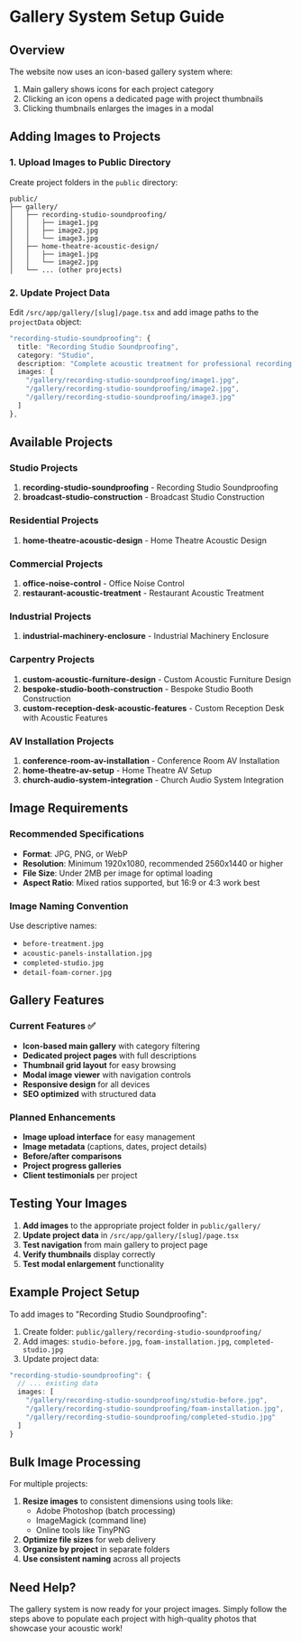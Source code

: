 # Gallery System Setup Guide

## Overview
The website now uses an icon-based gallery system where:
1. Main gallery shows icons for each project category
2. Clicking an icon opens a dedicated page with project thumbnails
3. Clicking thumbnails enlarges the images in a modal

## Adding Images to Projects

### 1. Upload Images to Public Directory
Create project folders in the `public` directory:
```
public/
├── gallery/
│   ├── recording-studio-soundproofing/
│   │   ├── image1.jpg
│   │   ├── image2.jpg
│   │   └── image3.jpg
│   ├── home-theatre-acoustic-design/
│   │   ├── image1.jpg
│   │   └── image2.jpg
│   └── ... (other projects)
```

### 2. Update Project Data
Edit `/src/app/gallery/[slug]/page.tsx` and add image paths to the `projectData` object:

```typescript
"recording-studio-soundproofing": {
  title: "Recording Studio Soundproofing",
  category: "Studio",
  description: "Complete acoustic treatment for professional recording studio...",
  images: [
    "/gallery/recording-studio-soundproofing/image1.jpg",
    "/gallery/recording-studio-soundproofing/image2.jpg",
    "/gallery/recording-studio-soundproofing/image3.jpg"
  ]
},
```

## Available Projects

### Studio Projects
1. **recording-studio-soundproofing** - Recording Studio Soundproofing
2. **broadcast-studio-construction** - Broadcast Studio Construction

### Residential Projects
1. **home-theatre-acoustic-design** - Home Theatre Acoustic Design

### Commercial Projects
1. **office-noise-control** - Office Noise Control
2. **restaurant-acoustic-treatment** - Restaurant Acoustic Treatment

### Industrial Projects
1. **industrial-machinery-enclosure** - Industrial Machinery Enclosure

### Carpentry Projects
1. **custom-acoustic-furniture-design** - Custom Acoustic Furniture Design
2. **bespoke-studio-booth-construction** - Bespoke Studio Booth Construction
3. **custom-reception-desk-acoustic-features** - Custom Reception Desk with Acoustic Features

### AV Installation Projects
1. **conference-room-av-installation** - Conference Room AV Installation
2. **home-theatre-av-setup** - Home Theatre AV Setup
3. **church-audio-system-integration** - Church Audio System Integration

## Image Requirements

### Recommended Specifications
- **Format**: JPG, PNG, or WebP
- **Resolution**: Minimum 1920x1080, recommended 2560x1440 or higher
- **File Size**: Under 2MB per image for optimal loading
- **Aspect Ratio**: Mixed ratios supported, but 16:9 or 4:3 work best

### Image Naming Convention
Use descriptive names:
- `before-treatment.jpg`
- `acoustic-panels-installation.jpg`
- `completed-studio.jpg`
- `detail-foam-corner.jpg`

## Gallery Features

### Current Features ✅
- **Icon-based main gallery** with category filtering
- **Dedicated project pages** with full descriptions
- **Thumbnail grid layout** for easy browsing
- **Modal image viewer** with navigation controls
- **Responsive design** for all devices
- **SEO optimized** with structured data

### Planned Enhancements
- **Image upload interface** for easy management
- **Image metadata** (captions, dates, project details)
- **Before/after comparisons**
- **Project progress galleries**
- **Client testimonials** per project

## Testing Your Images

1. **Add images** to the appropriate project folder in `public/gallery/`
2. **Update project data** in `/src/app/gallery/[slug]/page.tsx`
3. **Test navigation** from main gallery to project page
4. **Verify thumbnails** display correctly
5. **Test modal enlargement** functionality

## Example Project Setup

To add images to "Recording Studio Soundproofing":

1. Create folder: `public/gallery/recording-studio-soundproofing/`
2. Add images: `studio-before.jpg`, `foam-installation.jpg`, `completed-studio.jpg`
3. Update project data:
```typescript
"recording-studio-soundproofing": {
  // ... existing data
  images: [
    "/gallery/recording-studio-soundproofing/studio-before.jpg",
    "/gallery/recording-studio-soundproofing/foam-installation.jpg",
    "/gallery/recording-studio-soundproofing/completed-studio.jpg"
  ]
}
```

## Bulk Image Processing

For multiple projects:
1. **Resize images** to consistent dimensions using tools like:
   - Adobe Photoshop (batch processing)
   - ImageMagick (command line)
   - Online tools like TinyPNG
2. **Optimize file sizes** for web delivery
3. **Organize by project** in separate folders
4. **Use consistent naming** across all projects

## Need Help?

The gallery system is now ready for your project images. Simply follow the steps above to populate each project with high-quality photos that showcase your acoustic work!
